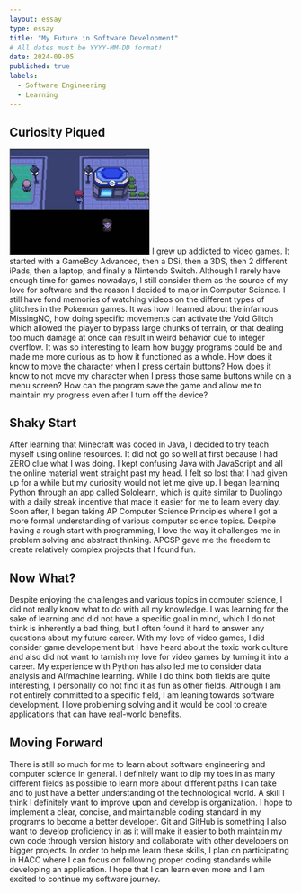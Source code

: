 ```yaml
---
layout: essay
type: essay
title: "My Future in Software Development"
# All dates must be YYYY-MM-DD format!
date: 2024-09-05
published: true
labels:
  - Software Engineering
  - Learning
---
```


## Curiosity Piqued
<img width="250px" class="rounded float-start pe-4" src="../img/void.jpg">
I grew up addicted to video games. It started with a GameBoy Advanced, then a DSi, then a 3DS, then 2 different iPads, then a laptop, and finally a Nintendo Switch. Although I rarely have enough time for games nowadays, I still consider them as the source of my love for software and the reason I decided to major in Computer Science. I still have fond memories of watching videos on the different types of glitches in the Pokemon games. It was how I learned about the infamous MissingNO, how doing specific movements can activate the Void Glitch which allowed the player to bypass large chunks of terrain, or that dealing too much damage at once can result in weird behavior due to integer overflow. It was so interesting to learn how buggy programs could be and made me more curious as to how it functioned as a whole. How does it know to move the character when I press certain buttons? How does it know to not move my character when I press those same buttons while on a menu screen? How can the program save the game and allow me to maintain my progress even after I turn off the device?

## Shaky Start
After learning that Minecraft was coded in Java, I decided to try teach myself using online resources. It did not go so well at first because I had ZERO clue what I was doing. I kept confusing Java with JavaScript and all the online material went straight past my head. I felt so lost that I had given up for a while but my curiosity would not let me give up. I began learning Python through an app called Sololearn, which is quite similar to Duolingo with a daily streak incentive that made it easier for me to learn every day. Soon after, I began taking AP Computer Science Principles where I got a more formal understanding of various computer science topics. Despite having a rough start with programming, I love the way it challenges me in problem solving and abstract thinking. APCSP gave me the freedom to create relatively complex projects that I found fun. 

## Now What?
Despite enjoying the challenges and various topics in computer science, I did not really know what to do with all my knowledge. I was learning for the sake of learning and did not have a specific goal in mind, which I do not think is inherently a bad thing, but I often found it hard to answer any questions about my future career. With my love of video games, I did consider game developement but I have heard about the toxic work culture and also did not want to tarnish my love for video games by turning it into a career. My experience with Python has also led me to consider data analysis and AI/machine learning. While I do think both fields are quite interesting, I personally do not find it as fun as other fields. Although I am not entirely committed to a specific field, I am leaning towards software development. I love probleming solving and it would be cool to create applications that can have real-world benefits. 

## Moving Forward
There is still so much for me to learn about software engineering and computer science in general. I definitely want to dip my toes in as many different fields as possible to learn more about different paths I can take and to just have a better understanding of the technological world. A skill I think I definitely want to improve upon and develop is organization. I hope to implement a clear, concise, and maintainable coding standard in my programs to become a better developer. Git and GitHub is something I also want to develop proficiency in as it will make it easier to both maintain my own code through version history and collaborate with other developers on bigger projects. In order to help me learn these skills, I plan on participating in HACC where I can focus on following proper coding standards while developing an application. I hope that I can learn even more and I am excited to continue my software journey. 
